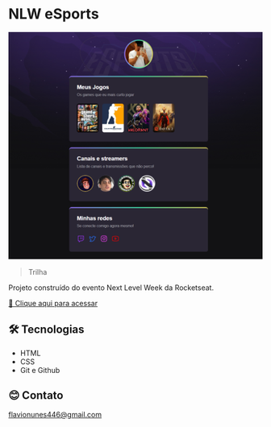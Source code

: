 # NLW eSports 

![preview](./.github/preview.png)

> Trilha 

Projeto construído do evento Next Level Week da Rocketseat.

[🔗 Clique aqui para acessar](https://flavio-nc.github.io/nlw-esports-explorer/)

## 🛠️ Tecnologias 

- HTML
- CSS
- Git e Github

## 😊 Contato 

flavionunes446@gmail.com